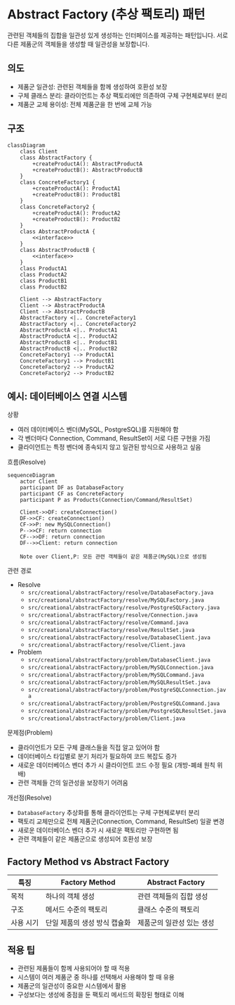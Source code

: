 # Abstract Factory (추상 팩토리) 패턴

관련된 객체들의 집합을 일관성 있게 생성하는 인터페이스를 제공하는 패턴입니다. 서로 다른 제품군의 객체들을 생성할 때 일관성을 보장합니다.

## 의도
- 제품군 일관성: 관련된 객체들을 함께 생성하여 호환성 보장
- 구체 클래스 분리: 클라이언트는 추상 팩토리에만 의존하여 구체 구현체로부터 분리
- 제품군 교체 용이성: 전체 제품군을 한 번에 교체 가능

## 구조

```mermaid
classDiagram
    class Client
    class AbstractFactory {
        +createProductA(): AbstractProductA
        +createProductB(): AbstractProductB
    }
    class ConcreteFactory1 {
        +createProductA(): ProductA1
        +createProductB(): ProductB1
    }
    class ConcreteFactory2 {
        +createProductA(): ProductA2
        +createProductB(): ProductB2
    }
    class AbstractProductA {
        <<interface>>
    }
    class AbstractProductB {
        <<interface>>
    }
    class ProductA1
    class ProductA2
    class ProductB1
    class ProductB2

    Client --> AbstractFactory
    Client --> AbstractProductA
    Client --> AbstractProductB
    AbstractFactory <|.. ConcreteFactory1
    AbstractFactory <|.. ConcreteFactory2
    AbstractProductA <|.. ProductA1
    AbstractProductA <|.. ProductA2
    AbstractProductB <|.. ProductB1
    AbstractProductB <|.. ProductB2
    ConcreteFactory1 --> ProductA1
    ConcreteFactory1 --> ProductB1
    ConcreteFactory2 --> ProductA2
    ConcreteFactory2 --> ProductB2
```

## 예시: 데이터베이스 연결 시스템

상황
- 여러 데이터베이스 벤더(MySQL, PostgreSQL)를 지원해야 함
- 각 벤더마다 Connection, Command, ResultSet이 서로 다른 구현을 가짐
- 클라이언트는 특정 벤더에 종속되지 않고 일관된 방식으로 사용하고 싶음

흐름(Resolve)
```mermaid
sequenceDiagram
    actor Client
    participant DF as DatabaseFactory
    participant CF as ConcreteFactory
    participant P as Products(Connection/Command/ResultSet)

    Client->>DF: createConnection()
    DF->>CF: createConnection()
    CF->>P: new MySQLConnection()
    P-->>CF: return connection
    CF-->>DF: return connection
    DF-->>Client: return connection
    
    Note over Client,P: 모든 관련 객체들이 같은 제품군(MySQL)으로 생성됨
```

관련 경로
- Resolve
  - `src/creational/abstractFactory/resolve/DatabaseFactory.java`
  - `src/creational/abstractFactory/resolve/MySQLFactory.java`
  - `src/creational/abstractFactory/resolve/PostgreSQLFactory.java`
  - `src/creational/abstractFactory/resolve/Connection.java`
  - `src/creational/abstractFactory/resolve/Command.java`
  - `src/creational/abstractFactory/resolve/ResultSet.java`
  - `src/creational/abstractFactory/resolve/DatabaseClient.java`
  - `src/creational/abstractFactory/resolve/Client.java`
- Problem
  - `src/creational/abstractFactory/problem/DatabaseClient.java`
  - `src/creational/abstractFactory/problem/MySQLConnection.java`
  - `src/creational/abstractFactory/problem/MySQLCommand.java`
  - `src/creational/abstractFactory/problem/MySQLResultSet.java`
  - `src/creational/abstractFactory/problem/PostgreSQLConnection.java`
  - `src/creational/abstractFactory/problem/PostgreSQLCommand.java`
  - `src/creational/abstractFactory/problem/PostgreSQLResultSet.java`
  - `src/creational/abstractFactory/problem/Client.java`

문제점(Problem)
- 클라이언트가 모든 구체 클래스들을 직접 알고 있어야 함
- 데이터베이스 타입별로 분기 처리가 필요하여 코드 복잡도 증가
- 새로운 데이터베이스 벤더 추가 시 클라이언트 코드 수정 필요 (개방-폐쇄 원칙 위배)
- 관련 객체들 간의 일관성을 보장하기 어려움

개선점(Resolve)
- `DatabaseFactory` 추상화를 통해 클라이언트는 구체 구현체로부터 분리
- 팩토리 교체만으로 전체 제품군(Connection, Command, ResultSet) 일괄 변경
- 새로운 데이터베이스 벤더 추가 시 새로운 팩토리만 구현하면 됨
- 관련 객체들이 같은 제품군으로 생성되어 호환성 보장

## Factory Method vs Abstract Factory

| 특징 | Factory Method | Abstract Factory |
|------|----------------|------------------|
| 목적 | 하나의 객체 생성 | 관련 객체들의 집합 생성 |
| 구조 | 메서드 수준의 팩토리 | 클래스 수준의 팩토리 |
| 사용 시기 | 단일 제품의 생성 방식 캡슐화 | 제품군의 일관성 있는 생성 |

## 적용 팁
- 관련된 제품들이 함께 사용되어야 할 때 적용
- 시스템이 여러 제품군 중 하나를 선택해서 사용해야 할 때 유용
- 제품군의 일관성이 중요한 시스템에서 활용
- 구성보다는 생성에 중점을 둔 팩토리 메서드의 확장된 형태로 이해